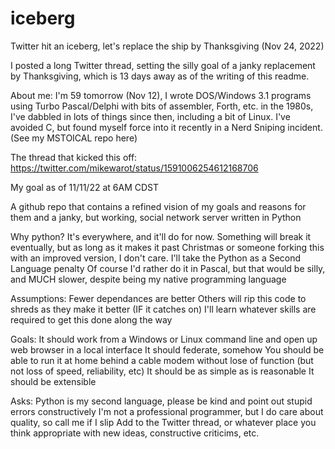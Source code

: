 # iceberg
Twitter hit an iceberg, let's replace the ship by Thanksgiving (Nov 24, 2022)

I posted a long Twitter thread, setting the silly goal of a janky replacement by Thanksgiving, which is 13 days away as of the writing of this readme.

About me: I'm 59 tomorrow (Nov 12), I wrote DOS/Windows 3.1 programs using Turbo Pascal/Delphi with bits of assembler, Forth, etc. in the 1980s, I've dabbled in lots of things since then, including a bit of Linux.  I've avoided C, but found myself force into it recently in a Nerd Sniping incident.  (See my MSTOICAL repo here)

The thread that kicked this off: https://twitter.com/mikewarot/status/1591006254612168706

My goal as of 11/11/22 at 6AM CDST

  A github repo that contains a refined vision of my goals and reasons for them and a 
  janky, but working, social network server written in Python
  
Why python?
  It's everywhere, and it'll do for now. Something will break it eventually, but as long as it makes it past Christmas or someone forking this with an improved version, I don't care. I'll take the Python as a Second Language penalty
  Of course I'd rather do it in Pascal, but that would be silly, and MUCH slower, despite being my native programming language
  
Assumptions:
  Fewer dependances are better
  Others will rip this code to shreds as they make it better (IF it catches on)
  I'll learn whatever skills are required to get this done along the way
  
Goals:
  It should work from a Windows or Linux command line and open up web browser in a local interface
  It should federate, somehow
  You should be able to run it at home behind a cable modem without lose of function (but not loss of speed, reliability, etc)
  It should be as simple as is reasonable
  It should be extensible
  
Asks:
  Python is my second language, please be kind and point out stupid errors constructively
  I'm not a professional programmer, but I do care about quality, so call me if I slip
  Add to the Twitter thread, or whatever place you think appropriate with new ideas, constructive criticims, etc.
  
  
